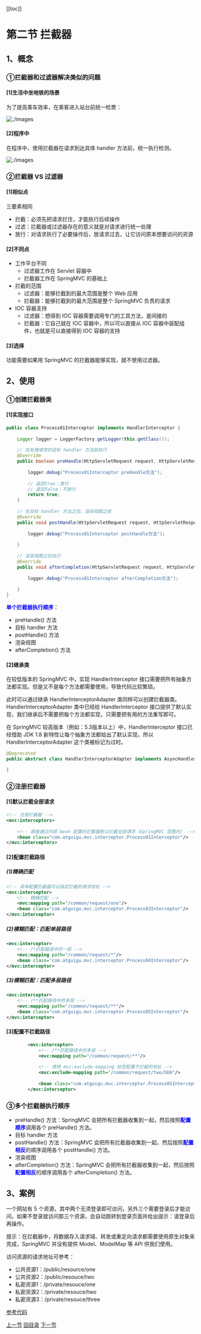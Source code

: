 [[toc]]

# 第二节 拦截器

## 1、概念

### ①拦截器和过滤器解决类似的问题

#### [1]生活中坐地铁的场景

为了提高乘车效率，在乘客进入站台前统一检票：

![./images](./images/img008.png)





#### [2]程序中

在程序中，使用拦截器在请求到达具体 handler 方法前，统一执行检测。

![./images](./images/img009.png)



### ②拦截器 VS 过滤器

#### [1]相似点

三要素相同

- 拦截：必须先把请求拦住，才能执行后续操作
- 过滤：拦截器或过滤器存在的意义就是对请求进行统一处理
- 放行：对请求执行了必要操作后，放请求过去，让它访问原本想要访问的资源



#### [2]不同点

- 工作平台不同
  - 过滤器工作在 Servlet 容器中
  - 拦截器工作在 SpringMVC 的基础上
- 拦截的范围
  - 过滤器：能够拦截到的最大范围是整个 Web 应用
  - 拦截器：能够拦截到的最大范围是整个 SpringMVC 负责的请求
- IOC 容器支持
  - 过滤器：想得到 IOC 容器需要调用专门的工具方法，是间接的
  - 拦截器：它自己就在 IOC 容器中，所以可以直接从 IOC 容器中装配组件，也就是可以直接得到 IOC 容器的支持



#### [3]选择

功能需要如果用 SpringMVC 的拦截器能够实现，就不使用过滤器。



## 2、使用

### ①创建拦截器类

#### [1]实现接口

```java
public class Process01Interceptor implements HandlerInterceptor {
 
    Logger logger = LoggerFactory.getLogger(this.getClass());
 
    // 在处理请求的目标 handler 方法前执行
    @Override
    public boolean preHandle(HttpServletRequest request, HttpServletResponse response, Object handler) throws Exception {
        
        logger.debug("Process01Interceptor preHandle方法");
         
        // 返回true：放行
        // 返回false：不放行
        return true;
    }
 
    // 在目标 handler 方法之后，渲染视图之前
    @Override
    public void postHandle(HttpServletRequest request, HttpServletResponse response, Object handler, ModelAndView modelAndView) throws Exception {
 
        logger.debug("Process01Interceptor postHandle方法");
        
    }
 
    // 渲染视图之后执行
    @Override
    public void afterCompletion(HttpServletRequest request, HttpServletResponse response, Object handler, Exception ex) throws Exception {
        
        logger.debug("Process01Interceptor afterCompletion方法");
        
    }
}
```



<span style="color:blue;font-weight:bold;">单个拦截器执行顺序</span>：

- preHandle() 方法
- 目标 handler 方法
- postHandle() 方法
- 渲染视图
- afterCompletion() 方法



#### [2]继承类

在较低版本的 SpringMVC 中，实现 HandlerInterceptor 接口需要把所有抽象方法都实现。但是又不是每个方法都需要使用，导致代码比较繁琐。

此时可以通过继承 HandlerInterceptorAdapter 类同样可以创建拦截器类。HandlerInterceptorAdapter 类中已经给 HandlerInterceptor 接口提供了默认实现，我们继承后不需要把每个方法都实现，只需要把有用的方法重写即可。

在 SpringMVC 较高版本（例如：5.3版本以上）中，HandlerInterceptor 接口已经借助 JDK 1.8 新特性让每个抽象方法都给出了默认实现，所以 HandlerInterceptorAdapter 这个类被标记为过时。

```java
@Deprecated
public abstract class HandlerInterceptorAdapter implements AsyncHandlerInterceptor {

}
```



### ②注册拦截器

#### [1]默认拦截全部请求

```xml
<!-- 注册拦截器 -->
<mvc:interceptors>
    
    <!-- 直接通过内部 bean 配置的拦截器默认拦截全部请求（SpringMVC 范围内） -->
    <bean class="com.atguigu.mvc.interceptor.Process01Interceptor"/>
</mvc:interceptors>
```



#### [2]配置拦截路径

##### (1)精确匹配

```xml
<!-- 具体配置拦截器可以指定拦截的请求地址 -->
<mvc:interceptor>
    <!-- 精确匹配 -->
    <mvc:mapping path="/common/request/one"/>
    <bean class="com.atguigu.mvc.interceptor.Process03Interceptor"/>
</mvc:interceptor>
```



##### (2)模糊匹配：匹配单层路径

```xml
<mvc:interceptor>
    <!-- /*匹配路径中的一层 -->
    <mvc:mapping path="/common/request/*"/>
    <bean class="com.atguigu.mvc.interceptor.Process04Interceptor"/>
</mvc:interceptor>
```



##### (3)模糊匹配：匹配多层路径

```xml
<mvc:interceptor>
    <!-- /**匹配路径中的多层 -->
    <mvc:mapping path="/common/request/**"/>
    <bean class="com.atguigu.mvc.interceptor.Process05Interceptor"/>
</mvc:interceptor>
```



#### [3]配置不拦截路径

```xml
        <mvc:interceptor>
            <!-- /**匹配路径中的多层 -->
            <mvc:mapping path="/common/request/**"/>
 
            <!-- 使用 mvc:exclude-mapping 标签配置不拦截的地址 -->
            <mvc:exclude-mapping path="/common/request/two/bbb"/>
 
            <bean class="com.atguigu.mvc.interceptor.Process05Interceptor"/>
        </mvc:interceptor>
```



### ③多个拦截器执行顺序

- preHandle() 方法：SpringMVC 会把所有拦截器收集到一起，然后按照<span style="color:blue;font-weight:bold;">配置顺序</span>调用各个 preHandle() 方法。
- 目标 handler 方法
- postHandle() 方法：SpringMVC 会把所有拦截器收集到一起，然后按照<span style="color:blue;font-weight:bold;">配置相反</span>的顺序调用各个 postHandle() 方法。
- 渲染视图
- afterCompletion() 方法：SpringMVC 会把所有拦截器收集到一起，然后按照<span style="color:blue;font-weight:bold;">配置相反</span>的顺序调用各个 afterCompletion() 方法。



## 3、案例

一个网站有 5 个资源，其中两个无须登录即可访问，另外三个需要登录后才能访问。如果不登录就访问那三个资源，会自动跳转到登录页面并给出提示：请登录后再操作。

提示：在拦截器中，将数据存入请求域、转发或重定向请求都需要使用原生对象来完成，SpringMVC 并没有提供 Model、ModelMap 等 API 供我们使用。

访问资源的请求地址可参考：

- 公共资源1：/public/resource/one
- 公共资源2：/public/resouce/two
- 私密资源1：/private/resouce/one
- 私密资源2：/private/resouce/two
- 私密资源3：/private/resouce/three

[参考代码](./verse02/homework.html)



[上一节](verse01.html) [回目录](index.html) [下一节](verse03.html)